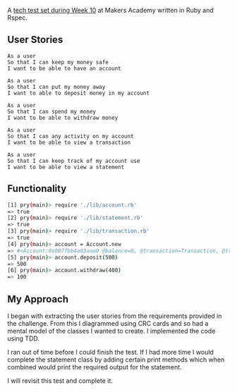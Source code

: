 
A [tech test set during Week 10](https://github.com/makersacademy/course/blob/master/individual_challenges/bank_tech_test.md) at Makers Academy written in Ruby and Rspec.


## User Stories

```
As a user
So that I can keep my money safe
I want to be able to have an account
```

```
As a user
So that I can put my money away
I want to able to deposit money in my account
```

```
As a user
So that I can spend my money
I want to be able to withdraw money
```

```
As a user
So that I can any activity on my account
I want to be able to view a transaction
```

```
As a user
So that I can keep track of my account use
I want to be able to view a statement
```

## Functionality
```sh
[1] pry(main)> require './lib/account.rb'
=> true
[2] pry(main)> require './lib/statement.rb'
=> true
[3] pry(main)> require './lib/transaction.rb'
=> true
[4] pry(main)> account = Account.new
=> #<Account:0x007fbb4a03aae0 @balance=0, @transaction=Transaction, @transactions=[]>
[5] pry(main)> account.deposit(500)
=> 500
[6] pry(main)> account.withdraw(400)
=> 100
```

## My Approach

I began with extracting the user stories from the requirements provided in the challenge. From this I diagrammed using CRC cards and so had a mental model of the classes I wanted to create. I implemented the code using TDD.

I ran out of time before I could finish the test. If I had more time I would complete the statement class by adding certain print methods which when combined would print the required output for the statement.

I will revisit this test and complete it.
